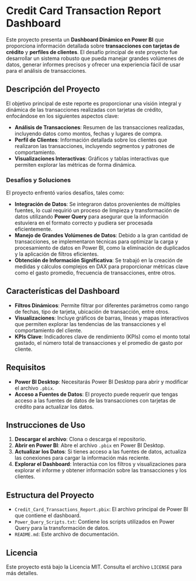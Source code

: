# Credit Card Transaction Report Dashboard

Este proyecto presenta un **Dashboard Dinámico en Power BI** que proporciona información detallada sobre **transacciones con tarjetas de crédito** y **perfiles de clientes**. El desafío principal de este proyecto fue desarrollar un sistema robusto que pueda manejar grandes volúmenes de datos, generar informes precisos y ofrecer una experiencia fácil de usar para el análisis de transacciones.

## Descripción del Proyecto

El objetivo principal de este reporte es proporcionar una visión integral y dinámica de las transacciones realizadas con tarjetas de crédito, enfocándose en los siguientes aspectos clave:

- **Análisis de Transacciones**: Resumen de las transacciones realizadas, incluyendo datos como montos, fechas y lugares de compra.
- **Perfil de Clientes**: Información detallada sobre los clientes que realizaron las transacciones, incluyendo segmentos y patrones de comportamiento.
- **Visualizaciones Interactivas**: Gráficos y tablas interactivas que permiten explorar las métricas de forma dinámica.

### Desafíos y Soluciones

El proyecto enfrentó varios desafíos, tales como:

- **Integración de Datos**: Se integraron datos provenientes de múltiples fuentes, lo cual requirió un proceso de limpieza y transformación de datos utilizando **Power Query** para asegurar que la información estuviera en el formato correcto y pudiera ser procesada eficientemente.
- **Manejo de Grandes Volúmenes de Datos**: Debido a la gran cantidad de transacciones, se implementaron técnicas para optimizar la carga y procesamiento de datos en Power BI, como la eliminación de duplicados y la aplicación de filtros eficientes.
- **Obtención de Información Significativa**: Se trabajó en la creación de medidas y cálculos complejos en DAX para proporcionar métricas clave como el gasto promedio, frecuencia de transacciones, entre otros.

## Características del Dashboard

- **Filtros Dinámicos**: Permite filtrar por diferentes parámetros como rango de fechas, tipo de tarjeta, ubicación de transacción, entre otros.
- **Visualizaciones**: Incluye gráficos de barras, líneas y mapas interactivos que permiten explorar las tendencias de las transacciones y el comportamiento del cliente.
- **KPIs Clave**: Indicadores clave de rendimiento (KPIs) como el monto total gastado, el número total de transacciones y el promedio de gasto por cliente.

## Requisitos

- **Power BI Desktop**: Necesitarás Power BI Desktop para abrir y modificar el archivo `.pbix`.
- **Acceso a Fuentes de Datos**: El proyecto puede requerir que tengas acceso a las fuentes de datos de las transacciones con tarjetas de crédito para actualizar los datos.

## Instrucciones de Uso

1. **Descargar el archivo**: Clona o descarga el repositorio.
2. **Abrir en Power BI**: Abre el archivo `.pbix` en Power BI Desktop.
3. **Actualizar los Datos**: Si tienes acceso a las fuentes de datos, actualiza las conexiones para cargar la información más reciente.
4. **Explorar el Dashboard**: Interactúa con los filtros y visualizaciones para explorar el informe y obtener información sobre las transacciones y los clientes.

## Estructura del Proyecto

- `Credit_Card_Transactions_Report.pbix`: El archivo principal de Power BI que contiene el dashboard.
- `Power_Query_Scripts.txt`: Contiene los scripts utilizados en Power Query para la transformación de datos.
- `README.md`: Este archivo de documentación.

## Licencia

Este proyecto está bajo la Licencia MIT. Consulta el archivo `LICENSE` para más detalles.
